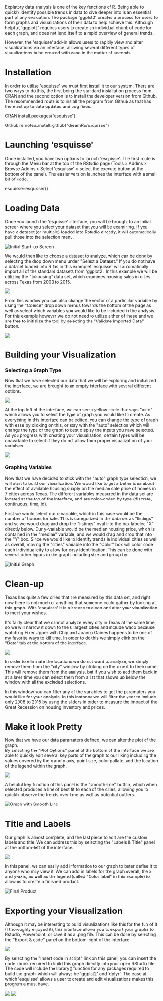 
Explatory data analysis is one of the key functions of R.  Being able to quickly identify possible trends in data to dive deeper into is an essential part of any evaluation. The package 'ggplot2' creates a process for users to form graphs and visualizations of their data to help achieve this.  Although helpful, 'ggplot2' requires users to create an individual chunk of code for each graph, and does not lend itself to a rapid overview of general trends.

However, the 'esquisse' add-in allows users to rapidly view and alter visualizations via an interface, allowing several different types of visualizations to be created with ease in the matter of seconds.

# Installation
In order to utilize 'esquisse' we must first install it to our system.  There are two ways to do this, the first being the standard installation process from CRAN and the second option is to install the developer version from Github.  The recommended route is to install the program from Github as that has the most up to date updates and bug fixes.

CRAN 
install.packages("esquisse")


Github
remotes::install_github("dreamRs/esquisse")


# Launching 'esquisse'
Once installed, you have two options to launch 'esquisse'. The first route is through the Menu bar at the top of the RStudio page (Tools > Addins > Browse Addins > Select 'esquisse' > select the execute button at the bottom of the panel).  The easier version launches the interface with a small bit of code.

esquisse::esquisser()


# Loading Data
Once you launch the 'esquisse' interface, you will be brought to an initial screen where you select your dataset that you will be examining.  If you have a dataset (or multiple) loaded into Rstudio already, it will automatically pull those into the selection menu.

![Initial Start-up Screen](images/Initial.png)

We would then like to choose a dataset to analyze, which can be done by selecting the drop down menu under "Select a Dataset."  If you do not have a dataset loaded into R (as in this example) 'esquisse' will automatically import all of the standard datasets from 'ggplot2'. In this example we will be utilizing the "txhousing" data set, which examines housing sales in cities across Texas from 2003 to 2015.

![](images/select_df.png)

From this window you can also change the vector of a particular variable by using the "Coerce" drop down menus towards the bottom of the page as well as select which variables you would like to be included in the analysis.  For this example however we do not need to utilize either of these and we are free to initialize the tool by selecting the "Validate Imported Data" button.

![](images/validate_data.png)

# Building your Visualization
### Selecting a Graph Type
Now that we have selected our data that we will be exploring and initialized the interface, we are brought to an empty interface with several different options.

![](https://github.com/Mkulbida/mikekulbida/blob/master/images/blank_interface.png)



At the top left of the interface, we can see a yellow circle that says "auto" which allows you to select the type of graph you would like to create.  As everything in this interface can be edited, you can change the type of graph with ease by clicking on this, or stay with the "auto" selection which will change the type of the graph to best display the inputs you have selected. As you progress with creating your visualization, certain types will be unavailable to select if they do not allow from proper visualization of your variables. 

![](images/select_graph_type.png)

### Graphing Variables

Now that we have decided to stick with the "auto" graph type selection, we will start to build our visualization.  We would like to get a better idea about the effect of available housing supply on the median sale price of homes in 7 cities across Texas. The different variables measured in the data set are located at the top of the interface, and are color-coded by type (discrete, continuous, time, id).

First we would select our x-variable, which in this case would be the number of houses for sale.  This is categorized in the data set as "listings" and so we would drag and drop the "listings" oval into the box labeled "X" directly below.  Our y-variable would be the median housing price, which is contained in the "median" variable, and we would drag and drop that into the "Y" box.  Since we would like to identify trends in individual cities as well as overall, moving the "cities" variable into the "Color" box will color code each individual city to allow for easy identification. This can be done with several other inputs to the graph including size and group by.

![Initial Graph](images/First_graph.png)



# Clean-up
Texas has quite a few cities that are measured by this data set, and right now there is not much of anything that someone could gather by looking at this graph.  With 'esquisse' it is a breeze to clean and alter your visualization to meet your wishes.

It's fairly clear that we cannot analyze every city in Texas at the same time, so we will narrow it down to the 6 largest cities and include Waco because watching Fixer Upper with Chip and Joanna Gaines happens to be one of my favorite ways to kill time. In order to do this we simply click on the "Data" tab at the bottom of the interface.

![](images/edit_data.png)

In order to eliminate the locations we do not want to analyze, we simply remove them from the "city" window by clicking on the x next to their name.  This will remove them from the analysis, but if you wish to add them back in at a later time you can select them from a list that shows up below the window with all the excluded selections. 

In this window you can filter any of the variables to get the paramaters you would like for your analysis.  In this instance we will filter the year to include only 2008 to 2015 by using the sliders in order to measure the impact of the Great Recession on housing inventory and prices. 



# Make it look Pretty
Now that we have our data paramaters defined, we can alter the plot of the graph.  
By selecting the "Plot Options" panel at the bottom of the interface we are able to quickly edit several key parts of the graph to our liking including the values covered by the x and y axis, point size, color pallate, and the location of the legend within the graph.  

![](images/plot_options.png)


A helpful key function of this panel is the "smooth-line" button, which when selected produces a line of best fit to each of the cities, allowing you to quickly observe the trends over time as well as potential outliers.

![Graph with Smooth Line](smooth_line.png)



# Title and Labels
Our graph is almost complete, and the last piece to edit are the custom labels and title.  We can address this by selecting the "Labels & Title" panel at the bottom-left of the interface.

![](labels_title.png)


In this panel, we can easily add information to our graph to beter define it to anyone who may view it.  We can add in labels for the graph overall, the x and y-axis, as well as the legend (called "Color label" in this example) to allow us to create a finished product.

![Final Product](images/final_graph_w_labels.png)

# Exporting your Visualization

Although it may be interesting to build visualizations like this for the fun of it (I thoroughly enjoyed it), this interface allows you to export your graphs to Rstudio, Powerpoint, or save it as a .png file.  This can be done by selecting the "Export & code" panel on the bottom-right of the interface. 

![](images/select_code.png)


By selecting the "Insert code in script" link on this panel, you can insert the code chunk required to build this graph directly into your open RStudio file.  The code will include the library() function for any packages required to build the graph, which will always be 'ggplot2' and 'dplyr'. The ease at which 'esquisse' allows a user to create and edit visualizations makes this program a must have.

![](images/codechunk.png)
![](images/final_product.png)
